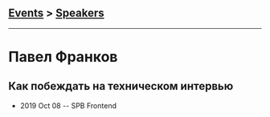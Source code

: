 ## [Events](../README.md) > [Speakers](../speakers.md)
---

# Павел Франков

## Как побеждать на техническом интервью
- 2019 Oct 08 -- SPB Frontend    
